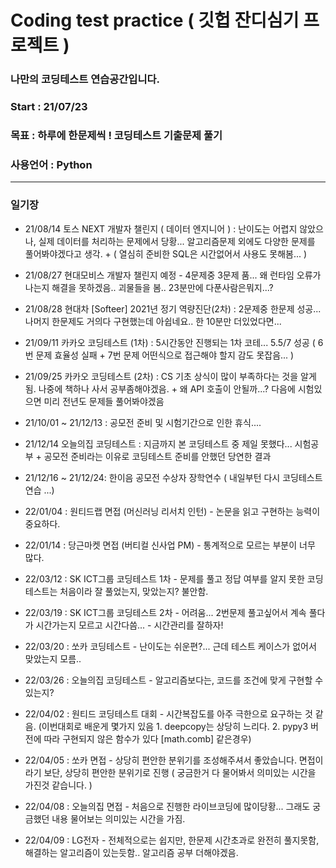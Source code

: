 # Coding test practice ( 깃헙 잔디심기 프로젝트 )

### 나만의 코딩테스트 연습공간입니다. 
### Start : 21/07/23
### 목표 : 하루에 한문제씩 ! 코딩테스트 기출문제 풀기
### 사용언어 : Python

-----
### 일기장
- 21/08/14 토스 NEXT 개발자 챌린지 ( 데이터 엔지니어 ) : 난이도는 어렵지 않았으나, 실제 데이터를 처리하는 문제에서 당황... 알고리즘문제 외에도 다양한 문제를 풀어봐야겠다고 생각. + ( 열심히 준비한 SQL은 시간없어서 사용도 못해봄... ) 

- 21/08/27 현대모비스 개발자 챌린지 예정 - 4문제중 3문제 품... 왜 런타임 오류가 나는지 해결을 못하겠음.. 괴물들을 봄.. 23분만에 다푼사람은뭐지...?

- 21/08/28 현대차 [Softeer] 2021년 정기 역량진단(2차) : 2문제중 한문제 성공... 나머지 한문제도 거의다 구현했는데 아쉽네요.. 한 10분만 더있었다면...

- 21/09/11 카카오 코딩테스트 (1차) : 5시간동안 진행되는 1차 코테... 5.5/7 성공 ( 6번 문제 효율성 실패 + 7번 문제 어떤식으로 접근해야 할지 감도 못잡음... )

- 21/09/25 카카오 코딩테스트 (2차) : CS 기초 상식이 많이 부족하다는 것을 알게됨. 나중에 책하나 사서 공부좀해야겠음. + 왜 API 호출이 안될까...? 다음에 시험있으면 미리 전년도 문제들 풀어봐야겠음

- 21/10/01 ~ 21/12/13 : 공모전 준비 및 시험기간으로 인한 휴식....

- 21/12/14 오늘의집 코딩테스트 : 지금까지 본 코딩테스트 중 제일 못했다... 시험공부 + 공모전 준비라는 이유로 코딩테스트 준비를 안했던 당연한 결과

- 21/12/16 ~ 21/12/24: 한이음 공모전 수상자 장학연수 ( 내일부턴 다시 코딩테스트 연습 ...)
 
- 22/01/04 : 원티드랩 면접 (머신러닝 리서치 인턴) - 논문을 읽고 구현하는 능력이 중요하다.
- 22/01/14 : 당근마켓 면접 (버티컬 신사업 PM) - 통계적으로 모르는 부분이 너무 많다.
- 22/03/12 : SK ICT그룹 코딩테스트 1차 - 문제를 풀고 정답 여부를 알지 못한 코딩테스트는 처음이라 잘 풀었는지, 맞았는지? 불안함.
- 22/03/19 : SK ICT그룹 코딩테스트 2차 - 어려움... 2번문제 풀고싶어서 계속 풀다가 시간가는지 모르고 시간다씀... - 시간관리를 잘하자!
- 22/03/20 : 쏘카 코딩테스트 - 난이도는 쉬운편?... 근데 테스트 케이스가 없어서 맞았는지 모름..
- 22/03/26 : 오늘의집 코딩테스트 - 알고리즘보다는, 코드를 조건에 맞게 구현할 수 있는지? 
- 22/04/02 : 원티드 코딩테스트 대회 - 시간복잡도를 아주 극한으로 요구하는 것 같음. (이번대회로 배운게 몇가지 있음 1. deepcopy는 상당히 느리다. 2. pypy3 버전에 따라 구현되지 않은 함수가 있다 [math.comb] 같은경우)
- 22/04/05 : 쏘카 면접 - 상당히 편안한 분위기를 조성해주셔서 좋았습니다. 면접이라기 보단, 상당히 편안한 분위기로 진행 ( 궁금한거 다 물어봐서 의미있는 시간을 가진것 같습니다. )
- 22/04/08 : 오늘의집 면접 - 처음으로 진행한 라이브코딩에 많이당황... 그래도 궁금했던 내용 물어보는 의미있는 시간을 가짐.
- 22/04/09 : LG전자 - 전체적으로는 쉽지만, 한문제 시간초과로 완전히 풀지못함, 해결하는 알고리즘이 있는듯함.. 알고리즘 공부 더해야겠음.
